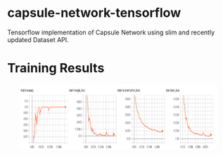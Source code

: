 # capsule-network-tensorflow
Tensorflow implementation of Capsule Network using slim and recently updated Dataset API.

# Training Results
<center>
    <img src="https://github.com/niffler92/capsule-network-tensorflow/blob/master/assets/training_summary.PNG" width="450", height="150")
<center/>

